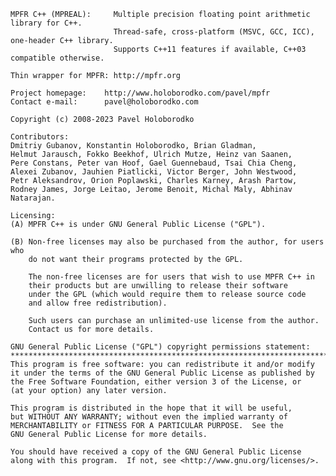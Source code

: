     MPFR C++ (MPREAL):     Multiple precision floating point arithmetic library for C++.
                           Thread-safe, cross-platform (MSVC, GCC, ICC), one-header C++ library.
                           Supports C++11 features if available, C++03 compatible otherwise.

    Thin wrapper for MPFR: http://mpfr.org

    Project homepage:    http://www.holoborodko.com/pavel/mpfr
    Contact e-mail:      pavel@holoborodko.com

    Copyright (c) 2008-2023 Pavel Holoborodko

    Contributors:
    Dmitriy Gubanov, Konstantin Holoborodko, Brian Gladman,
    Helmut Jarausch, Fokko Beekhof, Ulrich Mutze, Heinz van Saanen,
    Pere Constans, Peter van Hoof, Gael Guennebaud, Tsai Chia Cheng,
    Alexei Zubanov, Jauhien Piatlicki, Victor Berger, John Westwood,
    Petr Aleksandrov, Orion Poplawski, Charles Karney, Arash Partow,
    Rodney James, Jorge Leitao, Jerome Benoit, Michal Maly, Abhinav Natarajan.

    Licensing:
    (A) MPFR C++ is under GNU General Public License ("GPL").

    (B) Non-free licenses may also be purchased from the author, for users who
        do not want their programs protected by the GPL.

        The non-free licenses are for users that wish to use MPFR C++ in
        their products but are unwilling to release their software
        under the GPL (which would require them to release source code
        and allow free redistribution).

        Such users can purchase an unlimited-use license from the author.
        Contact us for more details.

    GNU General Public License ("GPL") copyright permissions statement:
    **************************************************************************
    This program is free software: you can redistribute it and/or modify
    it under the terms of the GNU General Public License as published by
    the Free Software Foundation, either version 3 of the License, or
    (at your option) any later version.

    This program is distributed in the hope that it will be useful,
    but WITHOUT ANY WARRANTY; without even the implied warranty of
    MERCHANTABILITY or FITNESS FOR A PARTICULAR PURPOSE.  See the
    GNU General Public License for more details.

    You should have received a copy of the GNU General Public License
    along with this program.  If not, see <http://www.gnu.org/licenses/>.
